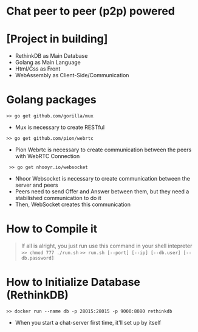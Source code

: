 # Chat peer to peer (p2p) powered

# [Project in building]

- RethinkDB as Main Database
- Golang as Main Language
- Html/Css as Front
- WebAssembly as Client-Side/Communication

# Golang packages

` >> go get github.com/gorilla/mux `
- Mux is necessary to create RESTful

` >> go get github.com/pion/webrtc `
- Pion Webrtc is necessary to create communication between the peers with WebRTC Connection

` >> go get nhooyr.io/websocket`
- Nhoor Websocket is necessary to create communication between the server and peers
- Peers need to send Offer and Answer between them, but they need a stabilished communication to do it
- Then, WebSocket creates this communication

# How to Compile it
> If all is alright, you just run use this command in your shell intepreter
` >> chmod 777 ./run.sh `
` >> run.sh [--port] [--ip] [--db.user] [--db.password] `

# How to Initialize Database (RethinkDB)
` >> docker run --name db -p 28015:28015 -p 9000:8080 rethinkdb `

- When you start a chat-server first time, it'll set up by itself


